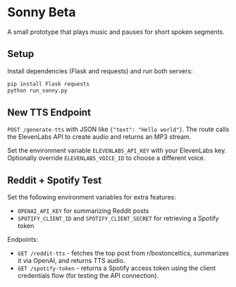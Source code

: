 # Sonny Beta

A small prototype that plays music and pauses for short spoken segments.

## Setup

Install dependencies (Flask and requests) and run both servers:

```bash
pip install Flask requests
python run_sonny.py
```

## New TTS Endpoint

`POST /generate-tts` with JSON like `{"text": "Hello world"}`. The route
calls the ElevenLabs API to create audio and returns an MP3 stream.

Set the environment variable `ELEVENLABS_API_KEY` with your ElevenLabs key.
Optionally override `ELEVENLABS_VOICE_ID` to choose a different voice.

## Reddit + Spotify Test

Set the following environment variables for extra features:

- `OPENAI_API_KEY` for summarizing Reddit posts
- `SPOTIFY_CLIENT_ID` and `SPOTIFY_CLIENT_SECRET` for retrieving a Spotify token

Endpoints:

- `GET /reddit-tts` - fetches the top post from r/bostonceltics, summarizes it via OpenAI, and returns TTS audio.
- `GET /spotify-token` - returns a Spotify access token using the client credentials flow (for testing the API connection).
